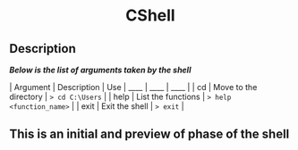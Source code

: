 <div align="center">
<h1>CShell</h1>
</div>

## Description
***Below is the list of arguments taken by the shell***

| Argument | Description | Use |
____  |  ____ | ____ |
| cd | Move to the directory | `> cd C:\Users` |
| help | List the functions | `> help <function_name>` |
| exit | Exit the shell | `> exit` |

## This is an initial and preview of phase of the shell